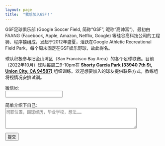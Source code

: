 ```yaml
---
layout: page
title:  "我想加入GSF！"
---
```


GSF足球俱乐部 (Google Soccer Field, 简称“GSF”, 昵称“高帅富”)，最初由FAANG (Facebook, Apple, Amazon, Netflix, Google) 等硅谷高科技公司的工程狮、程序猿组成，发起于2012年盛夏，活跃在Google Athletic Recreational Field Park，每个周末固定在GSF娱乐野球，故此得名。

球队积极参与旧金山湾区（San Francisco Bay Area）的各个足球联赛。目前（2022年10月）球队每周二9-10pm在 **[Shorty Garcia Park (33940 7th St, Union City, CA 94587)](https://goo.gl/maps/fqzFzjB8mg9gJKmz6)** 组织训练。欢迎想要加入的球友提供联系方式，教练组将视情况安排试训。

<div class="row">
<form name="join-the-team" method="POST" data-netlify="true">
  <p>
    <label>微信id:
    <br/><input type="text" name="wechat" required/></label>   
  </p>
  <p>
    <label>简单介绍下自己:
    <br/><textarea name="message" rows="4" cols="50" placeholder="司职位置，踢球经历，毕业学校，想法……"></textarea></label>
  </p>
  <p>
    <button type="submit">提交</button>
  </p>
</form>
</div>

